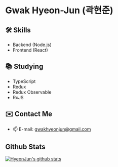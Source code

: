 # Gwak Hyeon-Jun (곽현준)

## 🛠 Skills

- Backend (Node.js)
- Frontend (React)

## 📚 Studying

- TypeScript
- Redux
- Redux Observable
- RxJS

## ✉️ Contact Me

- 📫 E-mail: gwakhyeonjun@gmail.com

## Github Stats

[![HyeonJun's github stats](https://github-readme-stats.vercel.app/api?username=znakwkd30&show_icons=true&theme=cobalt)](https://github.com/anuraghazra/github-readme-stats)
